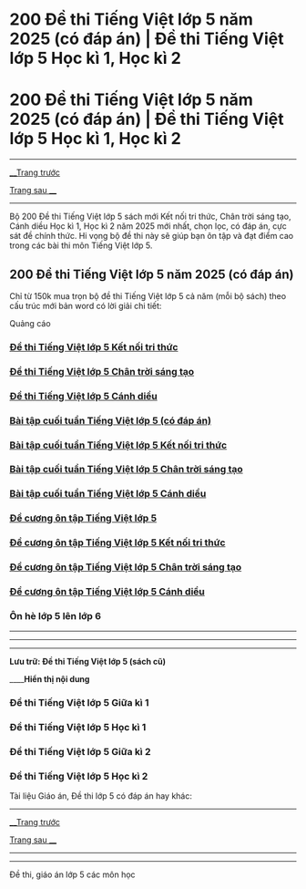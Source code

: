 # 200 Đề thi Tiếng Việt lớp 5 năm 2025 (có đáp án) | Đề thi Tiếng Việt lớp 5 Học kì 1, Học kì 2

# 200 Đề thi Tiếng Việt lớp 5 năm 2025 (có đáp án) | Đề thi Tiếng Việt lớp 5 Học kì 1, Học kì 2

* * *

[__Trang trước](https://vietjack.com/de-kiem-tra-lop-5/index.jsp)

[Trang sau __](https://vietjack.com/de-kiem-tra-lop-5/de-thi-giua-hoc-ki-2-tieng-viet-5.jsp)

* * *

Bộ 200 Đề thi Tiếng Việt lớp 5 sách mới Kết nối tri thức, Chân trời sáng tạo, Cánh diều Học kì 1, Học kì 2 năm 2025 mới nhất, chọn lọc, có đáp án, cực sát đề chính thức. Hi vọng bộ đề thi này sẽ giúp bạn ôn tập và đạt điểm cao trong các bài thi môn Tiếng Việt lớp 5.

## 200 Đề thi Tiếng Việt lớp 5 năm 2025 (có đáp án)

Chỉ từ 150k mua trọn bộ đề thi Tiếng Việt lớp 5 cả năm (mỗi bộ sách) theo cấu trúc mới bản word có lời giải chi tiết:

Quảng cáo

### [**Đề thi Tiếng Việt lớp 5 Kết nối tri thức**](https://vietjack.com/de-kiem-tra-lop-5/de-thi-tieng-viet-lop-5-ket-noi-tri-thuc.jsp)

### [**Đề thi Tiếng Việt lớp 5 Chân trời sáng tạo**](https://vietjack.com/de-kiem-tra-lop-5/de-thi-tieng-viet-lop-5-chan-troi-sang-tao.jsp)

### [**Đề thi Tiếng Việt lớp 5 Cánh diều**](https://vietjack.com/de-kiem-tra-lop-5/de-thi-tieng-viet-lop-5-canh-dieu.jsp)

### [**Bài tập cuối tuần Tiếng Việt lớp 5 (có đáp án)**](https://vietjack.com/de-kiem-tra-lop-5/bai-tap-cuoi-tuan-tieng-viet-lop-5.jsp)

### [**Bài tập cuối tuần Tiếng Việt lớp 5 Kết nối tri thức**](https://vietjack.com/de-kiem-tra-lop-5/bai-tap-cuoi-tuan-tieng-viet-lop-5-ket-noi-tri-thuc.jsp)

### [**Bài tập cuối tuần Tiếng Việt lớp 5 Chân trời sáng tạo**](https://vietjack.com/de-kiem-tra-lop-5/bai-tap-cuoi-tuan-tieng-viet-lop-5-chan-troi-sang-tao.jsp)

### [**Bài tập cuối tuần Tiếng Việt lớp 5 Cánh diều**](https://vietjack.com/de-kiem-tra-lop-5/bai-tap-cuoi-tuan-tieng-viet-lop-5-canh-dieu.jsp)

### [**Đề cương ôn tập Tiếng Việt lớp 5**](https://vietjack.com/de-kiem-tra-lop-5/de-cuong-on-tap-tieng-viet-lop-5.jsp)

### [**Đề cương ôn tập Tiếng Việt lớp 5 Kết nối tri thức**](https://vietjack.com/de-kiem-tra-lop-5/de-cuong-tieng-viet-lop-5-ket-noi-tri-thuc.jsp)

### [**Đề cương ôn tập Tiếng Việt lớp 5 Chân trời sáng tạo**](https://vietjack.com/de-kiem-tra-lop-5/de-cuong-tieng-viet-lop-5-chan-troi-sang-tao.jsp)

### [**Đề cương ôn tập Tiếng Việt lớp 5 Cánh diều**](https://vietjack.com/de-kiem-tra-lop-5/de-cuong-tieng-viet-lop-5-canh-dieu.jsp)

### Ôn hè lớp 5 lên lớp 6

* * *

* * *

* * *

**Lưu trữ: Đề thi Tiếng Việt lớp 5 (sách cũ)**

____**Hiển thị nội dung**

### **Đề thi Tiếng Việt lớp 5 Giữa kì 1**

### **Đề thi Tiếng Việt lớp 5 Học kì 1**

### **Đề thi Tiếng Việt lớp 5 Giữa kì 2**

### **Đề thi Tiếng Việt lớp 5 Học kì 2**

Tài liệu Giáo án, Đề thi lớp 5 có đáp án hay khác:

* * *

[__Trang trước](https://vietjack.com/de-kiem-tra-lop-5/index.jsp)

[Trang sau __](https://vietjack.com/de-kiem-tra-lop-5/de-thi-giua-hoc-ki-2-tieng-viet-5.jsp)

* * *

* * *

Đề thi, giáo án lớp 5 các môn học
